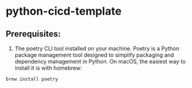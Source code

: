 # python-cicd-template

## Prerequisites:
1. The poetry CLI tool installed on your machine. Poetry is a Python package management tool designed to simplify packaging and dependency management in Python. 
On macOS, the easiest way to install it is with homebrew: 
```
brew install poetry
```
